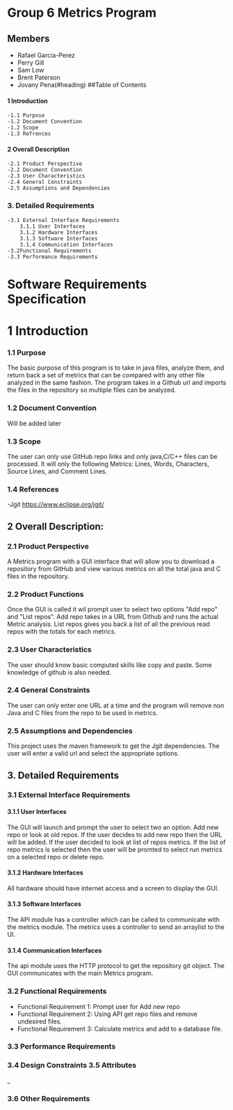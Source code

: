 # Group 6 Metrics Program

## Members
- Rafael Garcia-Perez
- Perry Gill
- Sam Low
- Brent Paterson
- Jovany Pena(#heading)
##Table of Contents 
#### 1 Introduction
    -1.1 Purpose
    -1.2 Document Convention
    -1.2 Scope
    -1.3 Refrences
    
#### 2 Overall Description
    -2.1 Product Perspective
    -2.2 Document Convention
    -2.3 User Characteristics 
    -2.4 General Constraints
    -2.5 Assumptions and Dependencies 

### 3. Detailed Requirements 
    -3.1 External Interface Requirements
        3.1.1 User Interfaces
        3.1.2 Hardware Interfaces
        3.1.3 Software Interfaces
        3.1.4 Communication Interfaces
    -3.2Functional Requirements 
    -3.3 Performance Requirements  

# Software Requirements Specification
# 1 Introduction
### 1.1 Purpose 
The basic purpose of this program is to take in java files, analyze them, and return back a set of metrics that can be compared with any other file analyzed in the same fashion. The program takes in a Github url and imports the files in the repository so multiple files can be analyzed.
### 1.2 Document Convention
Will be added later
### 1.3 Scope
The user can only use GitHub repo links and only java,C/C++ files can be processed. It will only the following Metrics: Lines, Words, Characters, Source Lines, and Comment Lines. 
### 1.4 References
-Jgit https://www.eclipse.org/jgit/

## 2 Overall Description:
### 2.1  Product Perspective
A Metrics program with a GUI interface that will allow you to download a repository from GitHub and view various metrics on all the total java and C files in the repository. 
### 2.2 Product Functions
Once the GUI is called it wil prompt user to select two options "Add repo" and "List repos". Add repo takes in a URL from Github and runs the actual Metric analysis. List repos gives you back a list of all the previous read repos with the totals for each metrics. 
### 2.3 User Characteristics
 The user should know basic computed skills like copy and paste. Some knowledge of github is also needed.
### 2.4 General Constraints
The user can only enter one URL at a time and the program will remove non Java and C files from the repo to be used in metrics. 
### 2.5 Assumptions and Dependencies
This project uses the maven framework to get the Jgit dependencies. The user will enter a valid url and select the appropriate options.  
## 3. Detailed Requirements
 
###      3.1 External Interface Requirements
####     3.1.1 User Interfaces

The GUI will launch and prompt the user to select two an option. Add new repo or look at old repos. If the user decides 
to add new repo then the URL will be added. If the user decided to look at list of repos metrics. If the list of repo metrics is selected then the user will be promted to select run metrics on a selected repo or delete repo. 
 
####   3.1.2 Hardware Interfaces
All hardware should have internet access and a screen to display the GUI.
####       3.1.3 Software Interfaces
The API module has a controller which can be called to communicate with the metrics module. The metrics uses a controller to send 
an arraylist to the UI. 
####    3.1.4 Communication Interfaces
The api module uses the HTTP protocol to get the repository git object. The GUI  communicates with the main Metrics program. 
### 3.2 Functional Requirements
* Functional Requirement 1: Prompt user for Add new repo
* Functional Requirement 2: Using API get repo files and remove undesired files. 
* Functional Requirement 3: Calculate metrics and add to a database file. 
### 3.3 Performance Requirements

### 3.4 Design Constraints 3.5 Attributes
_
### 3.6 Other Requirements